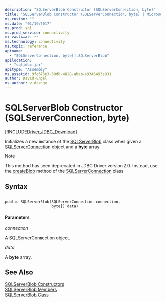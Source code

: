 ```yaml
---
description: "SQLServerBlob Constructor (SQLServerConnection, byte)"
title: "SQLServerBlob Constructor (SQLServerConnection, byte) | Microsoft Docs"
ms.custom: ""
ms.date: "01/19/2017"
ms.prod: sql
ms.prod_service: connectivity
ms.reviewer: ""
ms.technology: connectivity
ms.topic: reference
apiname: 
  - "SQLServerConnection, byte[].SQLServerBlob"
apilocation: 
  - "sqljdbc.jar"
apitype: "Assembly"
ms.assetid: 9fe573e3-30db-4828-abab-e9346493e931
author: David-Engel
ms.author: v-daenge
---
```

# SQLServerBlob Constructor (SQLServerConnection, byte)
[!INCLUDE[Driver_JDBC_Download](../../../includes/driver_jdbc_download.md)]

  Initializes a new instance of the [SQLServerBlob](../../../connect/jdbc/reference/sqlserverblob-class.md) class when given a [SQLServerConnection](../../../connect/jdbc/reference/sqlserverconnection-class.md) object and a **byte** array.  
  
> [!NOTE]  
>  This method has been deprecated in JDBC Driver version 2.0. Instead, use the [createBlob](../../../connect/jdbc/reference/createblob-method-sqlserverconnection.md) method of the [SQLServerConnection](../../../connect/jdbc/reference/sqlserverconnection-class.md) class.  
  
## Syntax  
  
```  
  
public SQLServerBlob(SQLServerConnection connection,  
                     byte[] data)  
```  
  
#### Parameters  
 *connection*  
  
 A SQLServerConnection object.  
  
 *data*  
  
 A **byte** array.  
  
## See Also  
 [SQLServerBlob Constructors](../../../connect/jdbc/reference/sqlserverblob-constructors.md)   
 [SQLServerBlob Members](../../../connect/jdbc/reference/sqlserverblob-members.md)   
 [SQLServerBlob Class](../../../connect/jdbc/reference/sqlserverblob-class.md)  
  
  
